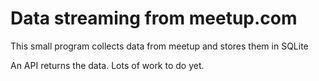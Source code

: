 # Data streaming from meetup.com

This small program collects data from meetup and stores them in SQLite

An API returns the data. Lots of work to do yet.

